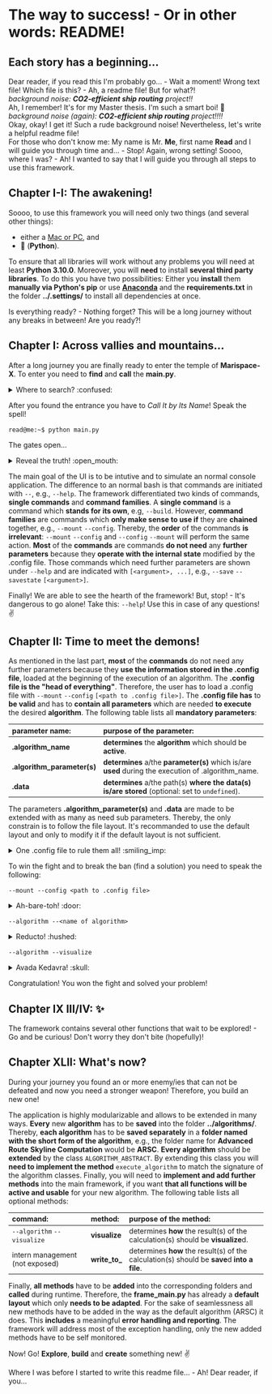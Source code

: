 # The way to success! - Or in other words: README!

## Each story has a beginning...
Dear reader, if you read this I'm probably go... - Wait a moment! Wrong text file! Which file is this? - Ah, a readme file! But for what?!  
*background noise:* ***CO2-efficient ship routing*** *project!!*  
Ah, I remember! It's for my Master thesis. I'm such a smart boi! :boy:  
*background noise (again):* ***CO2-efficient ship routing*** *project!!!!*  
Okay, okay! I get it! Such a rude background noise! Nevertheless, let's write a helpful readme file!  
For those who don't know me: My name is Mr. **Me**, first name **Read** and I will guide you through time and... - Stop! Again, wrong setting! Soooo, where I was? - Ah! I wanted to say that I will guide you through all steps to use this framework.

## Chapter I-I: The awakening!
Soooo, to use this framework you will need only two things (and several other things):
 - either a [Mac or PC](https://images.iskysoft.com/images/blog/12.jpg?_gl=1*1axm8jd*_ga*MTQzMzQ5NTQ0NC4xNjUyOTY0Nzkz*_ga_24WTSJBD5B*MTY1Mjk2NDc5My4xLjEuMTY1Mjk2NDgwNS40OA..), and
 - :snake: (**Python**).

To ensure that all libraries will work without any problems you will need at least **Python 3.10.0**. Moreover, you will **need** to install **several third party libraries**. To do this you have two possibilities: Either you **install** them **manually via Python's pip** or use **[Anaconda](https://www.anaconda.com/products/distribution)** and the **requirements.txt** in the folder **../.settings/** to install all dependencies at once.

Is everything ready? - Nothing forget? This will be a long journey without any breaks in between! Are you ready?!

## Chapter I: Across vallies and mountains...
After a long journey you are finally ready to enter the temple of **Marispace-X**. To enter you need to **find** and **call** the **main.py**.

<details>
<summary>Where to search? :confused:</summary>
<div align = "center"><img src = "/project/image(s)/readme-file/programm tree.png" alt = "programm tree"></div>
</details>

After you found the entrance you have to *Call It by Its Name*! Speak the spell!

```console
read@me:~$ python main.py
```

The gates open...

<details>
<summary>Reveal the truth! :open_mouth:</summary>
<div align = "center"><img src = "/project/image(s)/readme-file/gate to madness.png" alt = "gate to madness"></div>
</details>

The main goal of the UI is to be intutive and to simulate an normal console application. The difference to an normal bash is that commands are initiated with ```--```, e.g., ```--help```. The framework differentiated two kinds of commands, **single commands** and **command families**. A **single command** is a command which **stands for its own**, e.g, ```--build```. However, **command families** are commands which **only make sense to use if** they are **chained** together, e.g., ```--mount``` ```--config```. Thereby, the **order** of the commands **is irrelevant**: ```--mount``` ```--config``` and ```--config``` ```--mount``` will perform the same action. **Most** of the **commands** are commands **do not need** any **further parameters** because they **operate with the internal state** modified by the .config file. Those commands which need further parameters are shown under ```--help``` and are indicated with ```[<argument>, ...]```, e.g., ```--save``` ```--savestate``` ```[<argument>]```.

Finally! We are able to see the hearth of the framework! But, stop! - It's dangerous to go alone! Take this: ```--help```! Use this in case of any questions! :v:

## Chapter II: Time to meet the demons!
As mentioned in the last part, **most** of the **commands** do not need any further parameters because they **use the information stored in the .config file**, loaded at the beginning of the execution of an algorithm. The **.config file is the "head of everything"**. Therefore, the user has to load a .config file with ```--mount``` ```--config``` ```[<path to .config file>]```. The **.config file has** to **be valid** and has to **contain all parameters** which are needed **to execute** the desired **algorithm**. The following table lists all **mandatory parameters**:

| parameter name:             | purpose of the parameter:                                                                            |
| :-------------------------- | :--------------------------------------------------------------------------------------------------- |
| **.algorithm_name**         | **determines** the **algorithm** which should be **active**.                                         |
| **.algorithm_parameter(s)** | **determines** a/the **parameter(s)** which is/are **used** during the execution of .algorithm_name. |
| **.data**                   | **determines** a/the path(s) **where the data(s) is/are stored** (optional: set to ```undefined```). |

The parameters **.algorithm_parameter(s)** and **.data** are made to be extended with as many as need sub parameters. Thereby, the only constrain is to follow the file layout. It's recommanded to use the default layout and only to modify it if the default layout is not sufficient.

<details>
<summary>One .config file to rule them all! :smiling_imp:</summary>

The following example shows a default .config file for the [Advanced Route Skyline Computation (ARSC) algorithm](https://citeseerx.ist.psu.edu/viewdoc/download?doi=10.1.1.717.2623&rep=rep1&type=pdf).

<pre><code># Advanced Route Skyline Computation (ARSC): .config file:
.algorithm_name = "Advanced Route Skyline Computation (ARSC)"
.algorithm_parameter(s): {
    # H3 attribute(s):
    .H3_k_ring = 1
    .H3_resolution = 4

    # algorithm attribute(s):
    .source_node = (54.323334, 10.139444)
    .destination_node = (53.551086, 9.993682)
    .start_date = "2022-11-01 00:00:00"
    .SI_measurement(s) = [SI_TIME.SI_HOUR, SI_MASS.SI_METRIC_TON]
    .constant_speed(s) = 8.0

    # embedding attribute(s):
    .AS_dimension = 2
    .RNS_dimension = 8

    # data specific attribute(s):
    .latitude_delta = 0.08333206176
    .longitude_delta = 0.0833333358168602
    .time_period = 31

    # system attribute(s):
    .dynamic = False
    .preserve_data = True
}
.data: {
    .path_data = "code/data/data/.nc/data_file.nc"

    .path_VGD = "code/data/data/.nc/global-analysis-forecast-phy-001-024-hourly-t-u-v-ssh_resample-1-day_??_2020-12-01_2021-01-01.nc"

    .path_write_to = "code/data/.result/.csv/"
    .path_image = "code/data/.result/.image/"

    .embedding = undefined # default: undefined or "code/data/.embedding/embedding_file.embedding"
}</code></pre>
</details>

To win the fight and to break the ban (find a solution) you need to speak the following:

```console
--mount --config <path to .config file>
```

<details>
<summary>Ah-bare-toh! :door:</summary>
<div align = "center"><img src = "/project/image(s)/readme-file/fight the demons (01).png" alt = "fight the demons (part 01)"></div>
</details>

```console
--algorithm --<name of algorithm>
```

<details>
<summary>Reducto! :hushed:</summary>
<div align = "center"><img src = "/project/image(s)/readme-file/fight the demons (02).png" alt = "fight the demons (part 02)"></div>
</details>

```console
--algorithm --visualize
```

<details>
<summary>Avada Kedavra! :skull:</summary>
<div align = "center"><img src = "/project/image(s)/readme-file/fight the demons (03).png" alt = "fight the demons (part 03)"></div>
</details>

Congratulation! You won the fight and solved your problem!

## Chapter IX III/IV: :sparkles:
The framework contains several other functions that wait to be explored! - Go and be curious! Don't worry they don't bite (hopefully)!

## Chapter XLII: What's now?
During your journey you found an or more enemy/ies that can not be defeated and now you need a stronger weapon! Therefore, you build an new one!

The application is highly modularizable and allows to be extended in many ways. **Every** new **algorithm** has to be **saved** into the folder **../algorithms/**. Thereby, **each algorithm** has to be **saved separately** in a **folder named with the short form of the algorithm**, e.g., the folder name for **Advanced Route Skyline Computation** would be **ARSC**. **Every algorithm** should be **extended** by the class ```ALGORITHM_ABSTRACT```. By extending this class you will **need to implement the method** ```execute_algorithm``` to match the signature of the algorithm classes. Finally, you will need to **implement and add further methods** into the main framework, if you want **that all functions will be active and usable** for your new algorithm. The following table lists all optional methods:

| command:                            |  method:           | purpose of the method:                                                                                 |
|  :--------------------------------- | :------------------| :----------------------------------------------------------------------------------------------------- |
| ```--algorithm``` ```--visualize``` | **visualize**      | determines **how** the result(s) of the calculation(s) should be **visualize**d.                       |
| intern management (not exposed)     | **write_to_**      | determines **how** the result(s) of the calculation(s) should be **save**d **into a file**.            |

Finally, **all methods** have to be **added** into the corresponding folders and **called** during runtime. Therefore, the **frame_main.py** has already a **default layout** which only **needs to be adapted**. For the sake of seamlessness all new methods have to be added in the way as the default algorithm (ARSC) it does. This **includes** a meaningful **error handling and reporting**. The framework will address most of the exception handling, only the new added methods have to be self monitored.

Now! Go! **Explore**, **build** and **create** something new! :v:

Where I was before I started to write this readme file... - Ah! Dear reader, if you...